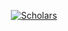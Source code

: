 <p align="center">
	<a href="https://scholar.google.com/citations?user=Oz3qmlUAAAAJ&hl=en"><img src="https://img.shields.io/badge/Scholar-0.5k-_.svg?style=social&logo=google-scholar" alt="Scholars"></a>
</p>
